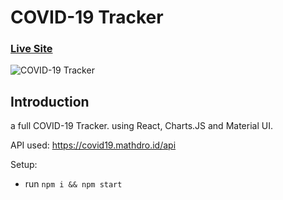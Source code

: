 # COVID-19 Tracker

### [Live Site](https://covid19-tracker-react-app.vercel.app/)

![COVID-19 Tracker](https://i.ibb.co/X87BqVY/Screenshot-2020-04-13-at-10-14-58.png)

## Introduction

a full COVID-19 Tracker. using React, Charts.JS and Material UI.

API used: https://covid19.mathdro.id/api

Setup:

- run `npm i && npm start`
